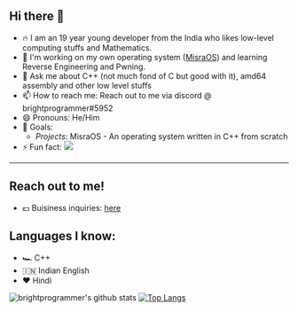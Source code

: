 ## Hi there 👋

- 🔥 I am an 19 year young developer from the India who likes low-level computing stuffs and Mathematics.
- 🌱 I'm working on my own operating system ([MisraOS][2]) and learning Reverse Engineering and Pwning. 
- 💬 Ask me about C++ (not much fond of C but good with it), amd64 assembly and other low level stuffs
- 📫 How to reach me: Reach out to me via discord @ brightprogrammer#5952
- 😄 Pronouns: He/Him
- 🏁 Goals:
  - *Projects*: MisraOS - An operating system written in C++ from scratch
- ⚡ Fun fact:  ![](https://komarev.com/ghpvc/?username=V01D-NULL)

---

## Reach out to me!
- 💵 Buisiness inquiries: [here][1]


## Languages I know:
- 🏎️ C++
- 🇮🇳 Indian English
- ❤ Hindi

<!-- This will place the images next to eachother -->
![brightprogrammer's github stats](https://github-readme-stats.vercel.app/api?username=brightprogrammer&show_icons=true&theme=radical)
[![Top Langs](https://github-readme-stats.vercel.app/api/top-langs/?username=brightprogrammer&langs_count=8)](https://github.com/anuraghazra/github-readme-stats&layout=compact)

<!-- All sorts of links -->
[1]: mailto:timstert23@gmail.com
[2]: https://github.com/brightprogrammer/MisraOS
